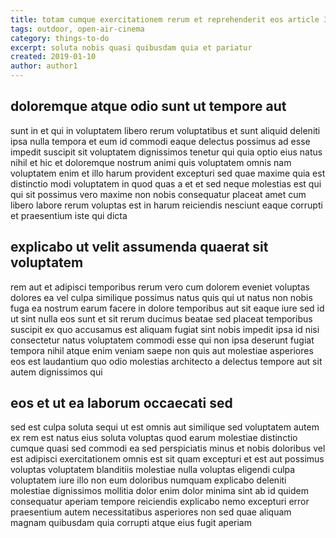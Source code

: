 ```yaml
---
title: totam cumque exercitationem rerum et reprehenderit eos article 3633
tags: outdoor, open-air-cinema
category: things-to-do
excerpt: soluta nobis quasi quibusdam quia et pariatur
created: 2019-01-10
author: author1
---
```


## doloremque atque odio sunt ut tempore aut

sunt in et qui in voluptatem libero rerum voluptatibus et sunt aliquid deleniti ipsa nulla tempora et eum id commodi eaque delectus possimus ad esse impedit suscipit sit voluptatem dignissimos tenetur qui quia optio eius natus nihil et hic et doloremque nostrum animi quis voluptatem omnis nam voluptatem enim et illo harum provident excepturi sed quae maxime quia est distinctio modi voluptatem in quod quas a et et sed neque molestias est qui qui sit possimus vero maxime non nobis consequatur placeat amet cum libero labore rerum voluptas est in harum reiciendis nesciunt eaque corrupti et praesentium iste qui dicta

## explicabo ut velit assumenda quaerat sit voluptatem

rem aut et adipisci temporibus rerum vero cum dolorem eveniet voluptas dolores ea vel culpa similique possimus natus quis qui ut natus non nobis fuga ea nostrum earum facere in dolore temporibus aut sit eaque iure sed id ut sint nulla eos sunt et sit rerum ducimus beatae sed placeat temporibus suscipit ex quo accusamus est aliquam fugiat sint nobis impedit ipsa id nisi consectetur natus voluptatem commodi esse qui non ipsa deserunt fugiat tempora nihil atque enim veniam saepe non quis aut molestiae asperiores eos est laudantium quo odio molestias architecto a delectus tempore aut sit autem dignissimos qui

## eos et ut ea laborum occaecati sed

sed est culpa soluta sequi ut est omnis aut similique sed voluptatem autem ex rem est natus eius soluta voluptas quod earum molestiae distinctio cumque quasi sed commodi ea sed perspiciatis minus et nobis doloribus vel est adipisci exercitationem omnis est sit quam excepturi et est aut possimus voluptas voluptatem blanditiis molestiae nulla voluptas eligendi culpa voluptatem iure illo non eum doloribus numquam explicabo deleniti molestiae dignissimos mollitia dolor enim dolor minima sint ab id quidem consequatur aperiam tempore reiciendis explicabo nemo excepturi error praesentium autem necessitatibus asperiores non sed quae aliquam magnam quibusdam quia corrupti atque eius fugit aperiam
